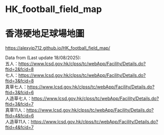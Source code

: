 # HK_football_field_map
# 香港硬地足球場地圖
https://alexyip712.github.io/HK_football_field_map/

Data from (Last update 18/08/2025): <br>
五人：https://www.lcsd.gov.hk/clpss/tc/webApp/Facility/Details.do?ftid=2&fcid=8<br>
七人：https://www.lcsd.gov.hk/clpss/tc/webApp/Facility/Details.do?ftid=3&fcid=8<br>
真草七人：https://www.lcsd.gov.hk/clpss/tc/webApp/Facility/Details.do?ftid=3&fcid=6<br>
人造草七人：https://www.lcsd.gov.hk/clpss/tc/webApp/Facility/Details.do?ftid=3&fcid=7<br>
真草11人：https://www.lcsd.gov.hk/clpss/tc/webApp/Facility/Details.do?ftid=4&fcid=6<br>
人造草11人：https://www.lcsd.gov.hk/clpss/tc/webApp/Facility/Details.do?ftid=4&fcid=7<br>
